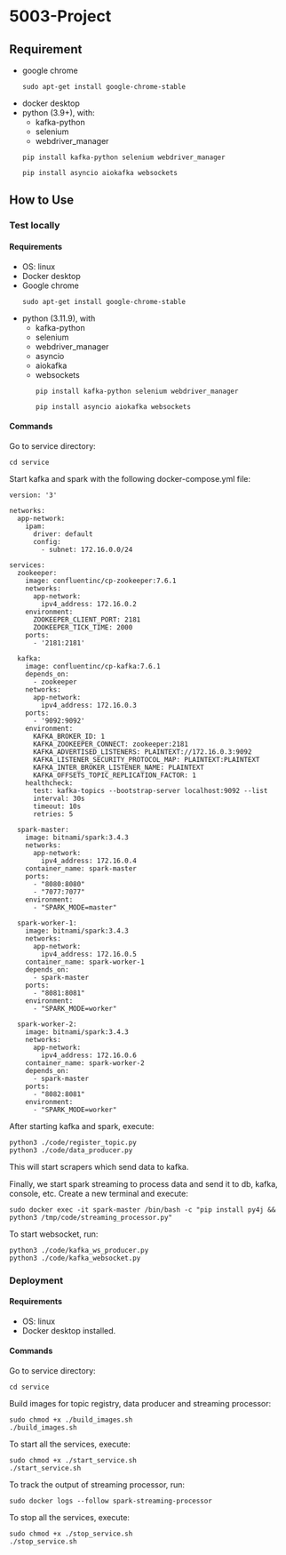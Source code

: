 # 5003-Project

## Requirement
- google chrome
  ```
  sudo apt-get install google-chrome-stable 
  ```
- docker desktop
- python (3.9+), with:
    - kafka-python
    - selenium
    - webdriver_manager
    ```
    pip install kafka-python selenium webdriver_manager

    pip install asyncio aiokafka websockets
    ```

## How to Use
### Test locally
#### Requirements
- OS: linux
- Docker desktop
- Google chrome
  ```
  sudo apt-get install google-chrome-stable 
  ```
- python (3.11.9), with
  - kafka-python
  - selenium
  - webdriver_manager
  - asyncio
  - aiokafka
  - websockets
    ```
    pip install kafka-python selenium webdriver_manager

    pip install asyncio aiokafka websockets
    ```
#### Commands
Go to service directory:
```
cd service
```

Start kafka and spark with the following docker-compose.yml file:
```
version: '3'

networks:
  app-network:
    ipam:
      driver: default
      config:
        - subnet: 172.16.0.0/24

services:
  zookeeper:
    image: confluentinc/cp-zookeeper:7.6.1
    networks:
      app-network:
        ipv4_address: 172.16.0.2
    environment:
      ZOOKEEPER_CLIENT_PORT: 2181
      ZOOKEEPER_TICK_TIME: 2000
    ports:
      - '2181:2181'

  kafka:
    image: confluentinc/cp-kafka:7.6.1
    depends_on:
      - zookeeper
    networks:
      app-network:
        ipv4_address: 172.16.0.3
    ports:
      - '9092:9092'
    environment:
      KAFKA_BROKER_ID: 1
      KAFKA_ZOOKEEPER_CONNECT: zookeeper:2181
      KAFKA_ADVERTISED_LISTENERS: PLAINTEXT://172.16.0.3:9092
      KAFKA_LISTENER_SECURITY_PROTOCOL_MAP: PLAINTEXT:PLAINTEXT
      KAFKA_INTER_BROKER_LISTENER_NAME: PLAINTEXT
      KAFKA_OFFSETS_TOPIC_REPLICATION_FACTOR: 1
    healthcheck:
      test: kafka-topics --bootstrap-server localhost:9092 --list
      interval: 30s
      timeout: 10s
      retries: 5

  spark-master:
    image: bitnami/spark:3.4.3
    networks:
      app-network:
        ipv4_address: 172.16.0.4
    container_name: spark-master
    ports:
      - "8080:8080"
      - "7077:7077"
    environment:
      - "SPARK_MODE=master"

  spark-worker-1:
    image: bitnami/spark:3.4.3
    networks:
      app-network:
        ipv4_address: 172.16.0.5
    container_name: spark-worker-1
    depends_on:
      - spark-master
    ports:
      - "8081:8081"
    environment:
      - "SPARK_MODE=worker"

  spark-worker-2:
    image: bitnami/spark:3.4.3
    networks:
      app-network:
        ipv4_address: 172.16.0.6
    container_name: spark-worker-2
    depends_on:
      - spark-master
    ports:
      - "8082:8081"
    environment:
      - "SPARK_MODE=worker"
```

After starting kafka and spark, execute:
```
python3 ./code/register_topic.py
python3 ./code/data_producer.py
```
This will start scrapers which send data to kafka.

Finally, we start spark streaming to process data and send it to db, kafka, console, etc. Create a new terminal and execute:
```
sudo docker exec -it spark-master /bin/bash -c "pip install py4j && python3 /tmp/code/streaming_processor.py"
```

To start websocket, run:
```
python3 ./code/kafka_ws_producer.py
python3 ./code/kafka_websocket.py
```

### Deployment
#### Requirements
- OS: linux
- Docker desktop installed.

#### Commands
Go to service directory:
```
cd service
```

Build images for topic registry, data producer and streaming processor:
```
sudo chmod +x ./build_images.sh
./build_images.sh
```

To start all the services, execute:
```
sudo chmod +x ./start_service.sh
./start_service.sh
```

To track the output of streaming processor, run:
```
sudo docker logs --follow spark-streaming-processor
```

To stop all the services, execute:
```
sudo chmod +x ./stop_service.sh
./stop_service.sh
```